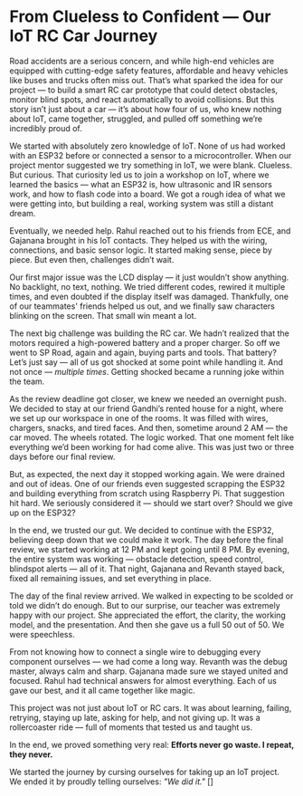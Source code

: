 # From Clueless to Confident — Our IoT RC Car Journey

Road accidents are a serious concern, and while high-end vehicles are equipped with cutting-edge safety features, affordable and heavy vehicles like buses and trucks often miss out. That’s what sparked the idea for our project — to build a smart RC car prototype that could detect obstacles, monitor blind spots, and react automatically to avoid collisions. But this story isn’t just about a car — it’s about how four of us, who knew nothing about IoT, came together, struggled, and pulled off something we’re incredibly proud of.

We started with absolutely zero knowledge of IoT. None of us had worked with an ESP32 before or connected a sensor to a microcontroller. When our project mentor suggested we try something in IoT, we were blank. Clueless. But curious. That curiosity led us to join a workshop on IoT, where we learned the basics — what an ESP32 is, how ultrasonic and IR sensors work, and how to flash code into a board. We got a rough idea of what we were getting into, but building a real, working system was still a distant dream.

Eventually, we needed help. Rahul reached out to his friends from ECE, and Gajanana brought in his IoT contacts. They helped us with the wiring, connections, and basic sensor logic. It started making sense, piece by piece. But even then, challenges didn’t wait.

Our first major issue was the LCD display — it just wouldn’t show anything. No backlight, no text, nothing. We tried different codes, rewired it multiple times, and even doubted if the display itself was damaged. Thankfully, one of our teammates' friends helped us out, and we finally saw characters blinking on the screen. That small win meant a lot.

The next big challenge was building the RC car. We hadn’t realized that the motors required a high-powered battery and a proper charger. So off we went to SP Road, again and again, buying parts and tools. That battery? Let’s just say — all of us got shocked at some point while handling it. And not once — *multiple times*. Getting shocked became a running joke within the team.

As the review deadline got closer, we knew we needed an overnight push. We decided to stay at our friend Gandhi’s rented house for a night, where we set up our workspace in one of the rooms. It was filled with wires, chargers, snacks, and tired faces. And then, sometime around 2 AM — the car moved. The wheels rotated. The logic worked. That one moment felt like everything we’d been working for had come alive. This was just two or three days before our final review.

But, as expected, the next day it stopped working again. We were drained and out of ideas. One of our friends even suggested scrapping the ESP32 and building everything from scratch using Raspberry Pi. That suggestion hit hard. We seriously considered it — should we start over? Should we give up on the ESP32?

In the end, we trusted our gut. We decided to continue with the ESP32, believing deep down that we could make it work. The day before the final review, we started working at 12 PM and kept going until 8 PM. By evening, the entire system was working — obstacle detection, speed control, blindspot alerts — all of it. That night, Gajanana and Revanth stayed back, fixed all remaining issues, and set everything in place.

The day of the final review arrived. We walked in expecting to be scolded or told we didn’t do enough. But to our surprise, our teacher was extremely happy with our project. She appreciated the effort, the clarity, the working model, and the presentation. And then she gave us a full 50 out of 50. We were speechless.

From not knowing how to connect a single wire to debugging every component ourselves — we had come a long way. Revanth was the debug master, always calm and sharp. Gajanana made sure we stayed united and focused. Rahul had technical answers for almost everything. Each of us gave our best, and it all came together like magic.

This project was not just about IoT or RC cars. It was about learning, failing, retrying, staying up late, asking for help, and not giving up. It was a rollercoaster ride — full of moments that tested us and taught us.

In the end, we proved something very real: **Efforts never go waste. I repeat, they never.**

We started the journey by cursing ourselves for taking up an IoT project.  
We ended it by proudly telling ourselves: *"We did it."*
[]
